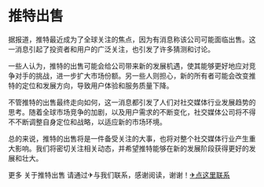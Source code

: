 # 推特出售

据报道，推特最近成为了全球关注的焦点，因为有消息称该公司可能面临出售。这一消息引起了投资者和用户的广泛关注，也引发了许多猜测和讨论。

一些人认为，推特的出售可能会给公司带来新的发展机遇，使其能够更好地应对竞争对手的挑战，进一步扩大市场份额。另一些人则担心，新的所有者可能会改变推特的定位和发展方向，导致用户体验和服务质量下降。

不管推特的出售最终走向如何，这一消息都引发了人们对社交媒体行业发展趋势的思考。随着全球市场竞争的加剧，以及用户需求的不断变化，社交媒体公司将不得不不断调整自身定位和战略，以适应新的市场环境。

总的来说，推特的出售将是一件备受关注的大事，也将对整个社交媒体行业产生重大影响。我们将密切关注相关动态，并希望推特能够在新的发展阶段获得更好的发展和壮大。

更多 关于推特出售 请通过✈与我们联系，感谢阅读，谢谢！[✈点这里联系](https://ads.k02.cc)